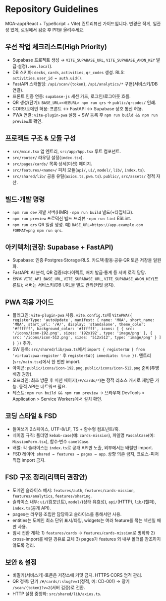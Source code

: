 # Repository Guidelines

MOA-app(React + TypeScript + Vite) 컨트리뷰션 가이드입니다. 변경은 작게, 일관성 있게, 로컬에서 검증 후 PR을 올려주세요.

## 우선 작업 체크리스트(High Priority)
- Supabase 프로젝트 생성 → `VITE_SUPABASE_URL`, `VITE_SUPABASE_ANON_KEY` 발급·설정(`.env.local`).
- DB 스키마: `decks`, `cards`, `activities`, `qr_codes` 생성. RLS: `activities.user_id = auth.uid()`.
- FastAPI 스캐폴딩: `/api/scan/{token}`, `/api/analytics/*` 구현(서비스키/DB 연결).
- 프론트 인증 연동: `supabase-js` 세션 가드, 로그인/로그아웃 흐름.
- QR 생성(단기): `BASE_URL=<배포URL> npm run qrs` → `public/qrcodes/` 인쇄.
- CORS/도메인 허용: 프론트 ↔ FastAPI ↔ Supabase 상호 통신 허용.
- PWA 연결: `vite-plugin-pwa` 설정 + SW 등록 후 `npm run build && npm run preview`로 확인.

## 프로젝트 구조 & 모듈 구성
- `src/main.tsx` 앱 엔트리, `src/app/App.tsx` 루트 컴포넌트.
- `src/router/` 라우팅 설정(`index.tsx`).
- `src/pages/cards/` 목록·상세(미션) 페이지.
- `src/features/<name>/` 피처 모듈(`api/`, `ui/`, `model/`, `lib/`, `index.ts`).
- `src/shared/lib/` 공용 유틸(`axios.ts`, `pwa.ts`). `public/`, `src/assets/` 정적 자산.

## 빌드·개발 명령
- `npm run dev` 개발 서버(HMR) · `npm run build` 빌드(+타입체크).
- `npm run preview` 프로덕션 빌드 프리뷰 · `npm run lint` ESLint.
- `npm run qrs` QR 일괄 생성. 예) `BASE_URL=https://app.example.com FORMAT=png npm run qrs`.

## 아키텍처(권장: Supabase + FastAPI)
- Supabase: 인증·Postgres·Storage·RLS. 카드덱·활동·공유·QR 토큰 저장을 일원화.
- FastAPI: AI 분석, QR 검증/리다이렉트, 배치 발급·통계 등 서버 로직 담당.
- ENV: `VITE_API_BASE_URL`, `VITE_SUPABASE_URL`, `VITE_SUPABASE_ANON_KEY`(프론트); 서버는 서비스키/DB URL을 별도 관리(커밋 금지).

## PWA 적용 가이드
- 플러그인: `vite-plugin-pwa` 사용. `vite.config.ts`에 `VitePWA({ registerType: 'autoUpdate', manifest: { name: 'MOA', short_name: 'MOA', start_url: '/#/', display: 'standalone', theme_color: '#ffffff', background_color: '#ffffff', icons: [ { src: '/icons/icon-192.png', sizes: '192x192', type: 'image/png' }, { src: '/icons/icon-512.png', sizes: '512x512', type: 'image/png' } ] } })` 추가.
- SW 등록: `src/shared/lib/pwa.ts`에서 `import { registerSW } from 'virtual:pwa-register'` 후 `registerSW({ immediate: true })`. 엔트리(`src/main.tsx`)에서 한 번만 import.
- 아이콘: `public/icons/icon-192.png`, `public/icons/icon-512.png` 준비(투명 배경 권장).
- 오프라인: 최초 방문 후 미션 페이지(`/#/cards/*`)는 정적 리소스 캐시로 재방문 가능. 동적 API는 네트워크 필요.
- 테스트: `npm run build && npm run preview` → 브라우저 DevTools > Application > Service Workers에서 설치 확인.

## 코딩 스타일 & FSD
- 들여쓰기 2스페이스, UTF-8/LF, TS + 함수형 컴포넌트/훅.
- 네이밍 규칙: 폴더명 `kebab-case`(예: `cards-mission`), 파일명 `PascalCase`(예: `MissionForm.tsx`), 함수·변수 `camelCase`.
- 배럴: 각 슬라이스는 `index.ts`로 공개 API만 노출, 외부에서는 배럴만 import.
- FSD 레이어: `shared → features → pages → app`. 상향 의존 금지, 크로스-피처 직접 import 금지.

## FSD 구조 정리(리팩터 권장안)
- 도메인 슬라이스 예시: `features/auth`, `features/cards-mission`, `features/analytics`, `features/sharing`.
- 슬라이스 내부: `ui/`(컴포넌트), `model/`(상태·유효성), `api/`(HTTP), `lib/`(헬퍼), `index.ts`(공개 API).
- pages는 라우팅·조립만 담당하고 슬라이스를 통해서만 사용.
- entities는 도메인 최소 단위 표시/타입, widgets는 여러 feature를 묶는 섹션일 때만 사용.
- 임시 전환 계획: 1) `features/cards` → `features/cards-mission`로 명확화 2) cross-import를 배럴 경유로 교체 3) pages가 features 외 내부 폴더를 참조하지 않도록 정리.

## 보안 & 설정
- 비밀키(서비스키)·토큰은 저장소에 커밋 금지. HTTPS·CORS 엄격 관리.
- QR 정책: 단기 `/#/cards/:slug?v=1`(정적, 예: CD-001) → 장기 `/scan/{token}?v=2`(서버 검증)로 전환.
- HTTP 설정 중앙화: `src/shared/lib/axios.ts`.
